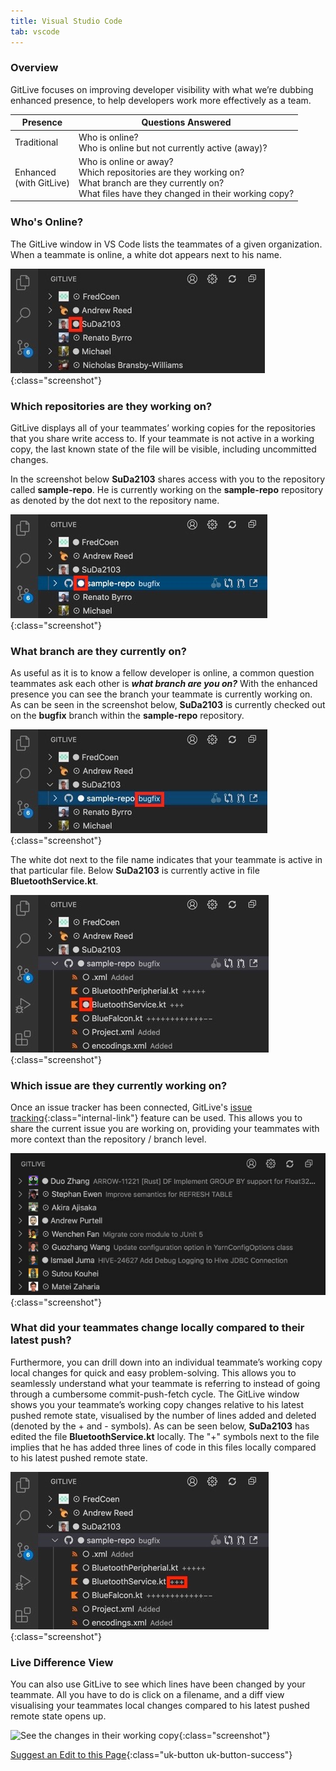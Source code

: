 ```yaml
---
title: Visual Studio Code
tab: vscode
---
```

### Overview

GitLive focuses on improving developer visibility with what we’re dubbing enhanced presence, to help developers work more effectively as a team.

<table>
<thead>
<tr>
   <th>Presence</th>
   <th>Questions Answered</th>
  </tr>
</thead>
 <tbody>
  <tr>
   <td>Traditional</td>
   <td>
    Who is online?<br />
    Who is online but not currently active (away)?
   </td>
  </tr>
  <tr>
   <td>Enhanced<br />
    (with GitLive)
   </td>
   <td>
    Who is online or away?<br />
    Which repositories are they working on?<br />
    What branch are they currently on?<br />
    What files have they changed in their working copy?
   </td>
  </tr>
 </tbody>
</table>

### Who's Online?

The GitLive window in VS Code lists the teammates of a given organization. When a teammate is online, a white dot appears next to his name.

![See who else is online](/uploads/visibility-online-vscode.jpeg "Online Visibility"){:class="screenshot"}

### Which repositories are they working on?

GitLive displays all of your teammates’ working copies for the repositories that you share write access to. If your teammate is not active in a working copy, the last known state of the file will be visible, including uncommitted changes.

In the screenshot below **SuDa2103** shares access with you to the repository called **sample-repo**. He is currently working on the **sample-repo** repository as denoted by the dot next to the repository name.

![See which repos your teammates are on](/uploads/visibility-repo-vscode.jpeg "Which Repo"){:class="screenshot"}

### What branch are they currently on?

As useful as it is to know a fellow developer is online, a common question teammates ask each other is ***what branch are you on?***
With the enhanced presence you can see the branch your teammate is currently working on. As can be seen in the screenshot below, **SuDa2103** is currently checked out on the **bugfix** branch within the **sample-repo** repository.


![See which branch your teammates are on](/uploads/visibility-branch-vscode.jpeg "Which Branch"){:class="screenshot"}

The white dot next to the file name indicates that your teammate is active in that particular file. Below **SuDa2103** is currently active in file **BluetoothService.kt**.

![See which file your teammates are on](/uploads/visibility-file-vscode.jpeg "Which File"){:class="screenshot"}

### Which issue are they currently working on?

Once an issue tracker has been connected, GitLive's [issue tracking](/docs/issuetracking/){:class="internal-link"} feature can be used. This allows you to share the current issue you are working on, providing your teammates with more context than the repository / branch level.

![View Issues Others are Working on](/uploads/vscode-issue-tracker-visibility.jpg "View Issues Others are Working on"){:class="screenshot"}

### What did your teammates change locally compared to their latest push?

Furthermore, you can drill down into an individual teammate’s working copy local changes for quick and easy problem-solving. This allows you to seamlessly understand what your teammate is referring to instead of going through a cumbersome commit-push-fetch cycle. The GitLive window shows you your teammate’s working copy changes relative to his latest pushed remote state, visualised by the number of lines added and deleted (denoted by the + and - symbols). As can be seen below, **SuDa2103** has edited the file **BluetoothService.kt** locally. The "+" symbols next to the file implies that he has added three lines of code in this files locally compared to his latest pushed remote state.

![See the changes in their working copy](/uploads/visibility-working-copy-vscode.jpeg "Working Copy Changes"){:class="screenshot"}

### Live Difference View

You can also use GitLive to see which lines have been changed by your teammate. All you have to do is click on a filename, and a diff view visualising your teammates local changes compared to his latest pushed remote state opens up.

![See the changes in their working copy](/uploads/vscode-diff-view.gif "Diff View"){:class="screenshot"}


[Suggest an Edit to this Page](https://github.com/GitLiveApp/GitLive/edit/master/_sections/visibility-vscode.md){:class="uk-button uk-button-success"}

